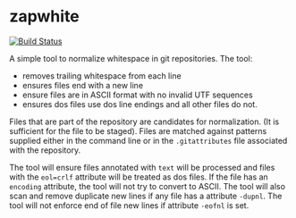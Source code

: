 # zapwhite

[![Build Status](https://api.travis-ci.com/realityforge/zapwhite.svg?branch=master)](http://travis-ci.com/realityforge/zapwhite)

A simple tool to normalize whitespace in git repositories. The tool:

* removes trailing whitespace from each line
* ensures files end with a new line
* ensure files are in ASCII format with no invalid UTF sequences
* ensures dos files use dos line endings and all other files do not.

Files that are part of the repository are candidates for normalization.
(It is sufficient for the file to be staged). Files are matched against
patterns supplied either in the command line or in the `.gitattributes`
file associated with the repository.

The tool will ensure files annotated with `text` will be processed and
files with the `eol=crlf` attribute will be treated as dos files. If the
file has an `encoding` attribute, the tool will not try to convert to
ASCII. The tool will also scan and remove duplicate new lines if any file
has a attribute `-dupnl`. The tool will not enforce end of file new
lines if attribute `-eofnl` is set.
